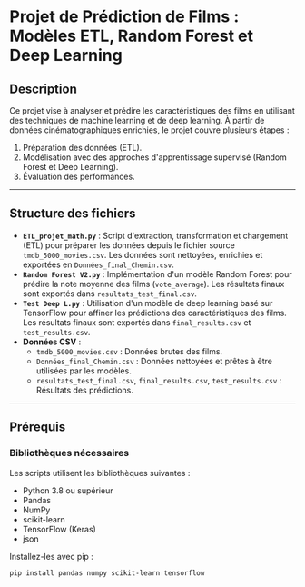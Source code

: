 # Projet de Prédiction de Films : Modèles ETL, Random Forest et Deep Learning

## Description
Ce projet vise à analyser et prédire les caractéristiques des films en utilisant des techniques de machine learning et de deep learning. À partir de données cinématographiques enrichies, le projet couvre plusieurs étapes :
1. Préparation des données (ETL).
2. Modélisation avec des approches d'apprentissage supervisé (Random Forest et Deep Learning).
3. Évaluation des performances.

---

## Structure des fichiers
- **`ETL_projet_math.py`** : Script d'extraction, transformation et chargement (ETL) pour préparer les données depuis le fichier source `tmdb_5000_movies.csv`. Les données sont nettoyées, enrichies et exportées en `Données_final_Chemin.csv`.
- **`Random Forest V2.py`** : Implémentation d'un modèle Random Forest pour prédire la note moyenne des films (`vote_average`). Les résultats finaux sont exportés dans `resultats_test_final.csv`.
- **`Test Deep L.py`** : Utilisation d'un modèle de deep learning basé sur TensorFlow pour affiner les prédictions des caractéristiques des films. Les résultats finaux sont exportés dans `final_results.csv` et `test_results.csv`.
- **Données CSV** :
  - `tmdb_5000_movies.csv` : Données brutes des films.
  - `Données_final_Chemin.csv` : Données nettoyées et prêtes à être utilisées par les modèles.
  - `resultats_test_final.csv`, `final_results.csv`, `test_results.csv` : Résultats des prédictions.

---

## Prérequis
### Bibliothèques nécessaires
Les scripts utilisent les bibliothèques suivantes :
- Python 3.8 ou supérieur
- Pandas
- NumPy
- scikit-learn
- TensorFlow (Keras)
- json

Installez-les avec pip :
```bash
pip install pandas numpy scikit-learn tensorflow

